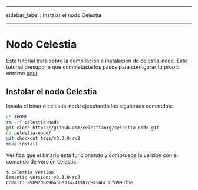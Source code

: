 - - -
sidebar_label : Instalar el nodo Celestia
- - -

# Nodo Celestia

Este tutorial trata sobre la compilación e instalación de celestia-node. Este tutorial presupone que completaste los pasos para configurar tu propio entorno [aquí](./environment.md).

## Instalar el nodo Celestia

Instala el binario celestia-node ejecutando los siguientes comandos:

```sh
cd $HOME
rm -rf celestia-node
git clone https://github.com/celestiaorg/celestia-node.git
cd celestia-node/
git checkout tags/v0.3.0-rc2
make install
```

Verifica que el binario está funcionando y comprueba la versión con el comando de versión celestia:

```console
$ celestia version
Semantic version: v0.3.0-rc2
Commit: 89892d8b96660e334741987d84546c36f0996fbe
```
